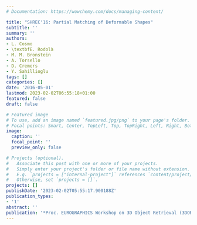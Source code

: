 ```yaml
---
# Documentation: https://wowchemy.com/docs/managing-content/

title: "SHREC'16: Partial Matching of Deformable Shapes"
subtitle: ''
summary: ''
authors:
- L. Cosmo
- \textbfE. Rodolà
- M. M. Bronstein
- A. Torsello
- D. Cremers
- Y. Sahillioglu
tags: []
categories: []
date: '2016-05-01'
lastmod: 2023-02-02T06:55:18+01:00
featured: false
draft: false

# Featured image
# To use, add an image named `featured.jpg/png` to your page's folder.
# Focal points: Smart, Center, TopLeft, Top, TopRight, Left, Right, BottomLeft, Bottom, BottomRight.
image:
  caption: ''
  focal_point: ''
  preview_only: false

# Projects (optional).
#   Associate this post with one or more of your projects.
#   Simply enter your project's folder or file name without extension.
#   E.g. `projects = ["internal-project"]` references `content/project/deep-learning/index.md`.
#   Otherwise, set `projects = []`.
projects: []
publishDate: '2023-02-02T05:55:17.900188Z'
publication_types:
- '1'
abstract: ''
publication: '*Proc. EUROGRAPHICS Workshop on 3D Object Retrieval (3DOR)*'
---
```

